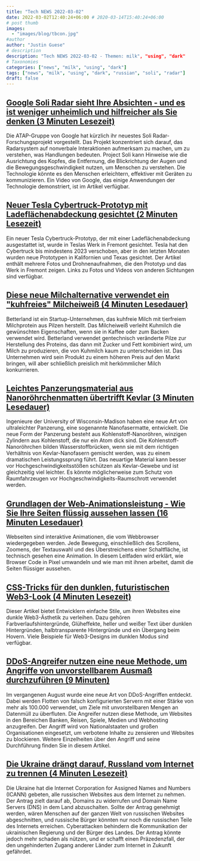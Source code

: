 ```yaml
---
title: "Tech NEWS 2022-03-02"
date: 2022-03-02T12:40:24+06:00 # 2020-03-14T15:40:24+06:00
# post thumb
images:
  - "images/blog/tbcon.jpg"
#author
author: "Justin Guese"
# description
description: "Tech NEWS 2022-03-02 - Themen: milk", "using", "dark"
# Taxonomies
categories: ["news", "milk", "using", "dark"]
tags: ["news", "milk", "using", "dark", "russian", "soli", "radar"]
draft: false
---
```


## [Google Soli Radar sieht Ihre Absichten - und es ist weniger unheimlich und hilfreicher als Sie denken (3 Minuten Lesezeit)](https://www.techradar.com/news/google-soli-radar-sees-your-intentions-and-its-less-creepy-and-more-helpful-than-you-think)

 Die ATAP-Gruppe von Google hat kürzlich ihr neuestes Soli Radar-Forschungsprojekt vorgestellt. Das Projekt konzentriert sich darauf, das Radarsystem auf nonverbale Interaktionen aufmerksam zu machen, um zu verstehen, was Handlungen bedeuten. Project Soli kann Hinweise wie die Ausrichtung des Kopfes, die Entfernung, die Blickrichtung der Augen und die Bewegungsgeschwindigkeit nutzen, um Menschen zu verstehen. Die Technologie könnte es den Menschen erleichtern, effektiver mit Geräten zu kommunizieren. Ein Video von Google, das einige Anwendungen der Technologie demonstriert, ist im Artikel verfügbar.

## [Neuer Tesla Cybertruck-Prototyp mit Ladeflächenabdeckung gesichtet (2 Minuten Lesezeit)](https://electrek.co/2022/02/28/new-tesla-cybertruck-prototype-spotted-bed-cover//1/0100017f4a521b22-79d816bc-fee0-4b98-8f83-abed41596093-000000/4QQU25yJ5HXPH53RhLTjJPiardeNS9sQdrrUGwg3X9c=239)

 Ein neuer Tesla Cybertruck-Prototyp, der mit einer Ladeflächenabdeckung ausgestattet ist, wurde in Teslas Werk in Fremont gesichtet. Tesla hat den Cybertruck bis mindestens 2023 verschoben, aber in den letzten Monaten wurden neue Prototypen in Kalifornien und Texas gesichtet. Der Artikel enthält mehrere Fotos und Drohnenaufnahmen, die den Prototyp und das Werk in Fremont zeigen. Links zu Fotos und Videos von anderen Sichtungen sind verfügbar.

## [Diese neue Milchalternative verwendet ein "kuhfreies" Milcheiweiß (4 Minuten Lesedauer)](https://www.fastcompany.com/90724172/milk-brand-first-to-use-cow-free-dairy-protein)

 Betterland ist ein Startup-Unternehmen, das kuhfreie Milch mit tierfreiem Milchprotein aus Pilzen herstellt. Das Milcheiweiß verleiht Kuhmilch die gewünschten Eigenschaften, wenn sie in Kaffee oder zum Backen verwendet wird. Betterland verwendet gentechnisch veränderte Pilze zur Herstellung des Proteins, das dann mit Zucker und Fett kombiniert wird, um Milch zu produzieren, die von Kuhmilch kaum zu unterscheiden ist. Das Unternehmen wird sein Produkt zu einem höheren Preis auf den Markt bringen, will aber schließlich preislich mit herkömmlicher Milch konkurrieren.

## [Leichtes Panzerungsmaterial aus Nanoröhrchenmatten übertrifft Kevlar (3 Minuten Lesedauer)](https://newatlas.com/materials/ultralight-armor-material-outperforms-kevlar-steel/)

 Ingenieure der University of Wisconsin-Madison haben eine neue Art von ultraleichter Panzerung, eine sogenannte Nanofasermatte, entwickelt. Die neue Form der Panzerung besteht aus Kohlenstoff-Nanoröhren, winzigen Zylindern aus Kohlenstoff, die nur ein Atom dick sind. Die Kohlenstoff-Nanoröhrchen bilden Wasserstoffbrücken, wenn sie mit dem richtigen Verhältnis von Kevlar-Nanofasern gemischt werden, was zu einem dramatischen Leistungssprung führt. Das neuartige Material kann besser vor Hochgeschwindigkeitsstößen schützen als Kevlar-Gewebe und ist gleichzeitig viel leichter. Es könnte möglicherweise zum Schutz von Raumfahrzeugen vor Hochgeschwindigkeits-Raumschrott verwendet werden.

## [Grundlagen der Web-Animationsleistung - Wie Sie Ihre Seiten flüssig aussehen lassen (16 Minuten Lesedauer)](https://www.freecodecamp.org/news/web-animation-performance-fundamentals/)

 Webseiten sind interaktive Animationen, die vom Webbrowser wiedergegeben werden. Jede Bewegung, einschließlich des Scrollens, Zoomens, der Textauswahl und des Überstreichens einer Schaltfläche, ist technisch gesehen eine Animation. In diesem Leitfaden wird erklärt, wie Browser Code in Pixel umwandeln und wie man mit ihnen arbeitet, damit die Seiten flüssiger aussehen.

## [CSS-Tricks für den dunklen, futuristischen Web3-Look (4 Minuten Lesezeit)](https://trishalim.hashnode.dev/css-tricks-to-create-that-dark-futuristic-web3-look)

 Dieser Artikel bietet Entwicklern einfache Stile, um ihren Websites eine dunkle Web3-Ästhetik zu verleihen. Dazu gehören Farbverlaufshintergründe, Glüheffekte, heller und weißer Text über dunklen Hintergründen, halbtransparente Hintergründe und ein Übergang beim Hovern. Viele Beispiele für Web3-Designs im dunklen Modus sind verfügbar.

## [DDoS-Angreifer nutzen eine neue Methode, um Angriffe von unvorstellbarem Ausmaß durchzuführen (9 Minuten)](https://arstechnica.com/information-technology/2022/03/unending-data-floods-and-complete-resource-exhaustion-ddoses-get-meaner/?comments=1)

 Im vergangenen August wurde eine neue Art von DDoS-Angriffen entdeckt. Dabei werden Flotten von falsch konfigurierten Servern mit einer Stärke von mehr als 100.000 verwendet, um Ziele mit unvorstellbaren Mengen an Datenmüll zu überfluten. Die Angreifer nutzen diese Methode, um Websites in den Bereichen Banken, Reisen, Spiele, Medien und Webhosting anzugreifen. Der Angriff wird von Nationalstaaten und großen Organisationen eingesetzt, um verbotene Inhalte zu zensieren und Websites zu blockieren. Weitere Einzelheiten über den Angriff und seine Durchführung finden Sie in diesem Artikel.

## [Die Ukraine drängt darauf, Russland vom Internet zu trennen (4 Minuten Lesezeit)](https://www.rollingstone.com/politics/politics-news/ukraine-icann-russia-internet-runet-disconnection-1314278/)

 Die Ukraine hat die Internet Corporation for Assigned Names and Numbers (ICANN) gebeten, alle russischen Websites aus dem Internet zu nehmen. Der Antrag zielt darauf ab, Domains zu widerrufen und Domain Name Servers (DNS) in dem Land abzuschalten. Sollte der Antrag genehmigt werden, wären Menschen auf der ganzen Welt von russischen Websites abgeschnitten, und russische Bürger könnten nur noch die russischen Teile des Internets erreichen. Cyberattacken behindern die Kommunikation der ukrainischen Regierung und der Bürger des Landes. Der Antrag könnte jedoch mehr schaden als nützen, und er schafft einen Präzedenzfall, der den ungehinderten Zugang anderer Länder zum Internet in Zukunft gefährdet.

